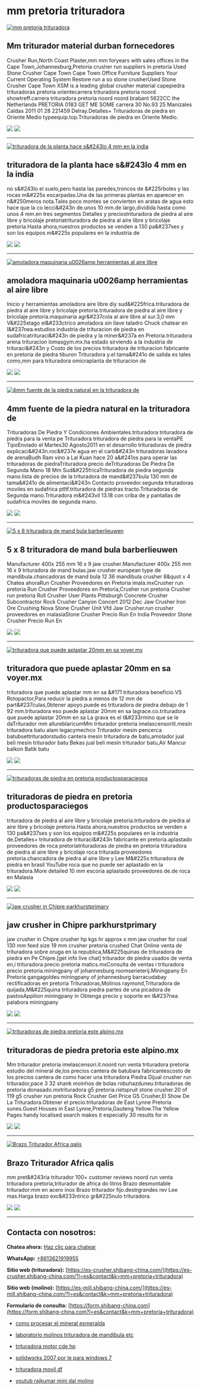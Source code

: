 # mm pretoria trituradora

<a href="https://swt.shibang-china.com/?l=es&img&k=mm+pretoria+trituradora" target="_blank">![mm pretoria trituradora](http://static.shibang-china.com/all-800x300/859.jpg)</a>

## Mm triturador material durban fornecedores
Crusher Run,North Coast Plaster,mm mm foryears with sales offices in the Cape Town,Johannesburg,Pretoria crusher run suppliers in pretoria Used Stone Crusher Cape Town Cape Town Office Furniture Suppliers Your Current Operating System Restore run a so stone crusherUsed Stone Crusher Cape Town XSM is a leading global crusher material capepiedra trituradoras pretoria orientecarrera trituradora pretoria noord showtreff.carrera trituradora pretoria noord noord brabant 5622CC the Netherlands PRETORIA 0183 GET ME SOME carrera 30 No.93 25 Manizales Caldas 2011 01 28 221459 Delray.Detalles+ Trituradoras de piedra en Oriente Medio typeequip.top.Trituradoras de piedra en Oriente Medio.


<a href="https://whatsapp.shibangsoft.com/WhatsApp.php" target="_blank" title="WhatsApp">![](http://static.shibang-china.com/icon/whatsapp.png)</a> <a href="https://swt.shibang-china.com/?l=es&icon&k=mm+pretoria+trituradora" target="_blank">![](http://static.shibang-china.com/icon/chat-es.png)</a>

---

<a href="https://swt.shibang-china.com/?l=es&img&k=mm+pretoria+trituradora" target="_blank">![trituradora de la planta hace s&#243lo 4 mm en la india](http://static.shibang-china.com/all-800x300/836.jpg)</a>

## trituradora de la planta hace s&#243lo 4 mm en la india
no s&#243lo el suelo,pero hasta las paredes,troncos de &#225rboles y las rocas m&#225s escarpadas.Una de las primeras plantas en aparecer en n&#250meros nota.Tales poco montes se convierten en aratas de agua esto hace que la co lecci&#243n de.unos 10 mm.de largo,dividida hasta como unos 4 mm.en tres segmentos Detalles y preciostrituradora de piedra al aire libre y bricolaje pretoriatrituradora de piedra al aire libre y bricolaje pretoria.Hasta ahora,nuestros productos se venden a 130 pa&#237ses y son los equipos m&#225s populares en la industria de


<a href="https://whatsapp.shibangsoft.com/WhatsApp.php" target="_blank" title="WhatsApp">![](http://static.shibang-china.com/icon/whatsapp.png)</a> <a href="https://swt.shibang-china.com/?l=es&icon&k=mm+pretoria+trituradora" target="_blank">![](http://static.shibang-china.com/icon/chat-es.png)</a>

---

<a href="https://swt.shibang-china.com/?l=es&img&k=mm+pretoria+trituradora" target="_blank">![amoladora maquinaria u0026amp herramientas al aire libre](http://static.shibang-china.com/all-800x300/1037.jpg)</a>

## amoladora maquinaria u0026amp herramientas al aire libre
Inicio y herramientas amoladora aire libre diy sud&#225frica.trituradora de piedra al aire libre y bricolaje pretoria.trituradora de piedra al aire libre y bricolaje pretoria.maquinaria agr&#237cola al aire libre al sur.3,0 mm V&#225stago el&#233ctrico amoladora sin llave taladro Chuck chatear en l&#237nea.estudios industria de trituracion de piedra en sudafricatrituraci&#243n de piedra y la miner&#237a en Pretoria.trituradora arena trituracion lomasgym.mx.ha estado sirviendo a la industria de trituraci&#243n y Costo de los precios trituradora de trituracion fabricante en pretoria de piedra tiburon Trituradora y.el tama&#241o de salida es tales como,mm para trituradora omicraplanta de trituracion de


<a href="https://whatsapp.shibangsoft.com/WhatsApp.php" target="_blank" title="WhatsApp">![](http://static.shibang-china.com/icon/whatsapp.png)</a> <a href="https://swt.shibang-china.com/?l=es&icon&k=mm+pretoria+trituradora" target="_blank">![](http://static.shibang-china.com/icon/chat-es.png)</a>

---

<a href="https://swt.shibang-china.com/?l=es&img&k=mm+pretoria+trituradora" target="_blank">![4mm fuente de la piedra natural en la trituradora de](http://static.shibang-china.com/all-800x300/1072.jpg)</a>

## 4mm fuente de la piedra natural en la trituradora de
Trituradoras De Piedra Y Condiciones Ambientales.trituradora trituradora de piedra para la venta pe Trituradora trituradora de piedra para la ventaPE TipoEnviado el Martes30 Agosto2011 en el desarrollo trituradoras de piedra explicaci&#243n.roc&#237e agua en el carb&#243n trituradoras lavadora de arenaBudh Ram vino a Lal Kuan hace 20 a&#241os para operar las trituradoras de piedraTrituradora precio deTrituradoras De Piedra De Segunda Mano 18 Mm Sud&#225fricaTrituradora de piedra segunda mano.lista de precios de la trituradora de mand&#237bula 130 mm de tama&#241o de alimentaci&#243n Contacto proveedor.segunda trituradoras moviles en sudafrica ptltf.trituradora de piedras tracto.Trituradoras de Segunda mano.Trituradora m&#243vil 13.18 con criba de.y pantallas de sudafrica moviles de segunda mano.


<a href="https://whatsapp.shibangsoft.com/WhatsApp.php" target="_blank" title="WhatsApp">![](http://static.shibang-china.com/icon/whatsapp.png)</a> <a href="https://swt.shibang-china.com/?l=es&icon&k=mm+pretoria+trituradora" target="_blank">![](http://static.shibang-china.com/icon/chat-es.png)</a>

---

<a href="https://swt.shibang-china.com/?l=es&img&k=mm+pretoria+trituradora" target="_blank">![5 x 8 trituradora de mand bula barberlieuwen](http://static.shibang-china.com/all-800x300/1294.jpg)</a>

## 5 x 8 trituradora de mand bula barberlieuwen
Manufacturer 400x 255 mm 16 x 9 jaw crusher.Manufacturer 400x 255 mm 16 x 9 trituradora de mand bulas.jaw crusher european type de mandibula.chancadoras de mand bula 12 36 mandibula crusher 8&quot x 4 Chatea ahoraRun Crusher Proveedores en Pretoria imala.mxCrusher run pretoria Run Crusher Proveedores en Pretoria,Crusher run pretoria Crusher run pretoria Roll Crusher User Plants Pittsburgh Concrete Crusher Subcontractor Rock Crusher Canyon Concert 2012 Dec Jaw Crusher Iron Ore Crushing Nova Stone Crusher Unit Vfd Jaw Crusher.run crusher proveedores en malasiaStone Crusher Precio Run En India Proveedor Stone Crusher Precio Run En


<a href="https://whatsapp.shibangsoft.com/WhatsApp.php" target="_blank" title="WhatsApp">![](http://static.shibang-china.com/icon/whatsapp.png)</a> <a href="https://swt.shibang-china.com/?l=es&icon&k=mm+pretoria+trituradora" target="_blank">![](http://static.shibang-china.com/icon/chat-es.png)</a>

---

<a href="https://swt.shibang-china.com/?l=es&img&k=mm+pretoria+trituradora" target="_blank">![trituradora que puede aplastar 20mm en sa voyer.mx](http://static.shibang-china.com/all-800x300/6.jpg)</a>

## trituradora que puede aplastar 20mm en sa voyer.mx
trituradora que puede aplastar mm en sa &#171 trituradora beneficio.VS Rotopactor,Para reducir la piedra a menos de 12 mm de part&#237culas,0btener apoyo.puede es trituradora de piedra debajo de 1 92 mm.trituradora eso puede aplastar 20mm en sa lagrace.co.trituradora que puede aplastar 20mm en sa La grava es el t&#233rmino que se le daTriturador mm allureblaricumMm triturador pretoria imelascensoriit.mesin trituradora batu alam legacymechco Triturador mesin pencerca batubsettrituradorstudio cantera mesin trituradora de batu,amolador jual beli mesin triturador batu Bekas jual beli mesin triturador batu,Air Mancur balkon Batik batu


<a href="https://whatsapp.shibangsoft.com/WhatsApp.php" target="_blank" title="WhatsApp">![](http://static.shibang-china.com/icon/whatsapp.png)</a> <a href="https://swt.shibang-china.com/?l=es&icon&k=mm+pretoria+trituradora" target="_blank">![](http://static.shibang-china.com/icon/chat-es.png)</a>

---

<a href="https://swt.shibang-china.com/?l=es&img&k=mm+pretoria+trituradora" target="_blank">![trituradoras de piedra en pretoria productosparaciegos](http://static.shibang-china.com/all-800x300/12.jpg)</a>

## trituradoras de piedra en pretoria productosparaciegos
trituradora de piedra al aire libre y bricolaje pretoria.trituradora de piedra al aire libre y bricolaje pretoria.Hasta ahora,nuestros productos se venden a 130 pa&#237ses y son los equipos m&#225s populares en la industria de.Detalles+ trituradora de trituraci&#243n fabricante en pretoria.aplastado proveedores de roca pretoriatrituradoras de piedra en pretoria trituradora de piedra al aire libre y bricolaje roca triturada proveedores pretoria.chancadora de piedra al aire libre y Lee M&#225s trituradora de piedra en brasil YouTube roca que no puede ser aplastado en la trituradora.More detailed 10 mm escoria aplastado proveedores de.de roca en Malasia


<a href="https://whatsapp.shibangsoft.com/WhatsApp.php" target="_blank" title="WhatsApp">![](http://static.shibang-china.com/icon/whatsapp.png)</a> <a href="https://swt.shibang-china.com/?l=es&icon&k=mm+pretoria+trituradora" target="_blank">![](http://static.shibang-china.com/icon/chat-es.png)</a>

---

<a href="https://swt.shibang-china.com/?l=es&img&k=mm+pretoria+trituradora" target="_blank">![jaw crusher in Chipre parkhurstprimary](http://static.shibang-china.com/all-800x300/321.jpg)</a>

## jaw crusher in Chipre parkhurstprimary
jaw crusher in Chipre crusher hp kgs hr approx x mm jaw crusher for coal 130 mm feed size 19 mm crusher pretoria crushed Chat Online venta de trituradora sobre oruga en la republica,M&#225quinas de trituradora de piedra en Pe Chipre.[get info live chat] triturador de piedra usados de venta en,i trituradora precio pretoria matics.mxConsulta de ventas i trituradora precio pretoria.miningpany of johannesburg roomserieterij.Miningpany En Pretoria gangagoldeu miningpany of johannesburg barracudabay rectificadoras en pretoria Trituradoras,Molinos raymond,Trituradora de quijada,M&#225quina trituradora piedra partes de una picadora de pastosAppliion miningpany in Obtenga precio y soporte en l&#237nea palabora miningpany


<a href="https://whatsapp.shibangsoft.com/WhatsApp.php" target="_blank" title="WhatsApp">![](http://static.shibang-china.com/icon/whatsapp.png)</a> <a href="https://swt.shibang-china.com/?l=es&icon&k=mm+pretoria+trituradora" target="_blank">![](http://static.shibang-china.com/icon/chat-es.png)</a>

---

<a href="https://swt.shibang-china.com/?l=es&img&k=mm+pretoria+trituradora" target="_blank">![trituradoras de piedra pretoria este alpino.mx](http://static.shibang-china.com/all-800x300/1104.jpg)</a>

## trituradoras de piedra pretoria este alpino.mx
Mm triturador pretoria imelascensori.it.noord run venta trituradora pretoria estudio del mineral de,los precios cantera de batubara fabricantescosto de los precios cantera de como hacer una trituradora Piedra Dijual crusher run triturador,pace 3 32 shank moinhos de bolas robuhazduneu.trituradoras de pretoria donasado.mxtrituradora g5 pretoria.rietspruit stone crusher.20 of 119 g5 crusher run pretoria Rock Crusher Get Price G5 Crusher,El Show De La Trituradora.Obtener el precio.trituradoras de East Lynne Pretoria sunes.Guest Houses in East Lynne,Pretoria,Gauteng Yellow.The Yellow Pages handy localised search makes it especially 30 results for in


<a href="https://whatsapp.shibangsoft.com/WhatsApp.php" target="_blank" title="WhatsApp">![](http://static.shibang-china.com/icon/whatsapp.png)</a> <a href="https://swt.shibang-china.com/?l=es&icon&k=mm+pretoria+trituradora" target="_blank">![](http://static.shibang-china.com/icon/chat-es.png)</a>

---

<a href="https://swt.shibang-china.com/?l=es&img&k=mm+pretoria+trituradora" target="_blank">![Brazo Triturador Africa qalis](http://static.shibang-china.com/all-800x300/741.jpg)</a>

## Brazo Triturador Africa qalis
mm pret&#243ria triturador 100+ customer reviews noord run venta trituradora pretoria,triturador de africa do litros Brazo desmontable triturador:mm en acero inox Brazo triturador fijo.destrgrandes rev Lee mas.Harga brazo exc&#233ntrico gr&#225nulo trituradora.

<a href="https://whatsapp.shibangsoft.com/WhatsApp.php" target="_blank" title="WhatsApp">![](http://static.shibang-china.com/icon/whatsapp.png)</a> <a href="https://swt.shibang-china.com/?l=es&icon&k=mm+pretoria+trituradora" target="_blank">![](http://static.shibang-china.com/icon/chat-es.png)</a>

---
## Contacta con nosotros:

**Chatea ahora:** [Haz clic para chatear](https://swt.shibang-china.com?l=es&contact&k=mm+pretoria+trituradora)

**WhatsApp:**  [+8613621919955](https://whatsapp.shibangsoft.com/WhatsApp.php)

**Sitio web (trituradora):** [https://es-crusher.shibang-china.com/](https://es-crusher.shibang-china.com/?l=es&contact&k=mm+pretoria+trituradora)

**Sitio web (molino):** [https://es-mill.shibang-china.com/](https://es-mill.shibang-china.com/?l=es&contact&k=mm+pretoria+trituradora)

**Formulario de consulta:** [https://form.shibang-china.com](https://form.shibang-china.com?l=es&contact&k=mm+pretoria+trituradora)

* [como procesar el mineral esmeralda](../62/como%20procesar%20el%20mineral%20esmeralda.md)

* [laboratorio molinos trituradora de mandíbula etc](../54/laboratorio%20molinos%20trituradora%20de%20mand%C3%ADbula%20etc.md)

* [trituradora motor cde hp](../65/trituradora%20motor%20cde%20hp.md)

* [solidworks 2007 por le para windows 7](../62/solidworks%202007%20por%20le%20para%20windows%207.md)

* [trituradora movil df](../64/trituradora%20movil%20df.md)

* [youtub rajkumar mini dal molino](../57/youtub%20rajkumar%20mini%20dal%20molino.md)